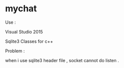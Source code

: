 # mychat

Use : 

   Visual Studio 2015
   
   Sqlite3 Classes for c++


Problem :

  when i use sqlite3 header file , socket cannot do listen .
